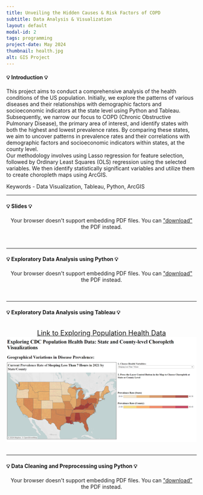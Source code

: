 ```yaml
---
title: Unveiling the Hidden Causes & Risk Factors of COPD
subtitle: Data Analysis & Visualization
layout: default
modal-id: 2
tags: programming
project-date: May 2024
thumbnail: health.jpg
alt: GIS Project
---
```


<html>
<head>
    <meta name="viewport" content="width=device-width, initial-scale=1.0">
    <style>
        /* Style for the PDF container */
        .pdf-container {
            overflow-y: auto;
            max-height: 500px;
            margin-top: 20px; /* Add margin to separate from the text */
        }
        /* Style for the iframe container */
        .iframe-container {
        width: 100%; /* Adjust as needed */
        max-width: 1000px; /* Adjust as needed */
        margin-top: 20px;
        /* You can set a specific height for the container if needed */
        /* height: 500px; */
        }
        .iframe-container iframe {
        width: 100%; /* Set the iframe width to fill its container */
        height: 600px; /* Set a fixed height for the iframe */
        /* Alternatively, you can set a percentage height as well */
        /* height: 100%; */
        }
    </style>
</head>
<body>
    <h4>&#128161; Introduction &#128161;</h4>
    <p>This project aims to conduct a comprehensive analysis of the health conditions of the US population. Initially, we explore the patterns of various diseases and their relationships with demographic factors and socioeconomic indicators at the state level using Python and Tableau. <br>Subsequently, we narrow our focus to COPD (Chronic Obstructive Pulmonary Disease), the primary area of interest, and identify states with both the highest and lowest prevalence rates. By comparing these states, we aim to uncover patterns in prevalence rates and their correlations with demographic factors and socioeconomic indicators within states, at the county level. <br> Our methodology involves using Lasso regression for feature selection, followed by Ordinary Least Squares (OLS) regression using the selected variables. We then identify statistically significant variables and utilize them to create choropleth maps using ArcGIS.</p>
    <p>Keywords - Data Visualization, Tableau, Python, ArcGIS</p>
    <hr class="star-primary">
    <h4>&#128161; Slides &#128161;</h4>
    <div class="pdf-container" style="text-align: center;">
        <object data="img/portfolio/GIS.pdf" width="640" height="480" type="application/pdf">
            Your browser doesn't support embedding PDF files. You can <a href="img/portfolio/GIS.pdf">"download"</a> the PDF instead.
        </object>
    </div>
    <br>
    <br>
    <hr class="star-primary">
    <h4>&#128161; Exploratory Data Analysis using Python &#128161;</h4>
    <div class="pdf-container" style="text-align: center;">
        <object data="img/portfolio/EDA.pdf" width="640" height="480" type="application/pdf">
            Your browser doesn't support embedding PDF files. You can <a href="img/portfolio/EDA.pdf">"download"</a> the PDF instead.
        </object>
    </div>
    <br>
    <br>
    <hr class="star-primary">
    <h4>&#128161; Exploratory Data Analysis using Tableau &#128161;</h4>
    <br>
    <div style="text-align: center;">
        <a href="https://public.tableau.com/app/profile/yuting.weng/viz/ExploringCDCPopulationHealthDataStateandCounty-levelChoroplethVisualizations/Dashboard1?publish=yes" target="_blank" style="font-size: 18px;">Link to Exploring Population Health Data</a>
    </div>
    <img src="img/portfolio/tableau.png" class="img-responsive img-centered" alt="Exploring Population Health Data">  
    <br>
    <br>
    <hr class="star-primary">
    <h4>&#128161; Data Cleaning and Preprocessing using Python &#128161;</h4>
    <div class="pdf-container" style="text-align: center;">
        <object data="img/portfolio/Data Cleaning and Preprocessing.pdf" width="640" height="480" type="application/pdf">
            Your browser doesn't support embedding PDF files. You can <a href="img/portfolio/Data Cleaning and Preprocessing.pdf">"download"</a> the PDF instead.
        </object>
    </div>
    <br>
</body>
</html>

